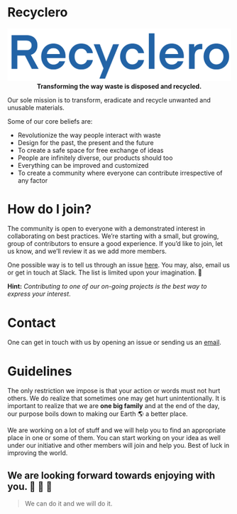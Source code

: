 # Recyclero

<p align="center">
<img alt="Recyclero" src="assets/recyclero.png"><br>
<b>Transforming the way waste is disposed and recycled.</b><br>
</p>

Our sole mission is to transform, eradicate and recycle unwanted and unusable materials.

Some of our core beliefs are:
* Revolutionize the way people interact with waste
* Design for the past, the present and the future
* To create a safe space for free exchange of ideas
* People are infinitely diverse, our products should too
* Everything can be improved and customized
* To create a community where everyone can contribute irrespective of any factor

# How do I join?

The community is open to everyone with a demonstrated interest in collaborating on best practices. We’re starting with a small, but growing, group of contributors to ensure a good experience. If you’d like to join, let us know, and we’ll review it as we add more members.

One possible way is to tell us through an issue [here](https://github.com/Recyclero/Recyclero/issues/new?assignees=&labels=&template=join-recyclero.md&title=I+would+love+to+join+Recyclero). You may, also, email us or get in touch at Slack. The list is limited upon your imagination. :rocket:

**Hint:** _Contributing to one of our on-going projects is the best way to express your interest_.

# Contact

One can get in touch with us by opening an issue or sending us an [email](mailto:hello@recyclero.com).

# Guidelines

The only restriction we impose is that your action or words must not hurt others. We do realize that sometimes one may get hurt unintentionally. It is important to realize that we are **one big family** and at the end of the day, our purpose boils down to making our Earth :earth_americas: a better place.

We are working on a lot of stuff and we will help you to find an appropriate place in one or some of them. You can start working on your idea as well under our initiative and other members will join and help you. Best of luck in improving the world.

## We are looking forward towards enjoying with you. :wine_glass: :cake: :dancer: 

> We can do it and we will do it. 
